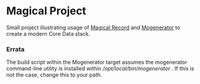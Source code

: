 # Magical Project

Small project illustrating usage of [Magical Record](https://github.com/magicalpanda/MagicalRecord) and [Mogenerator](https://github.com/rentzsch/mogenerator) to create a modern Core Data stack.

### Errata
The build script within the Mogenerator target assumes the mogenerator command-line utility is installed within _/opt/local/bin/mogenerator_ . If this is not the case, change this to your path.


